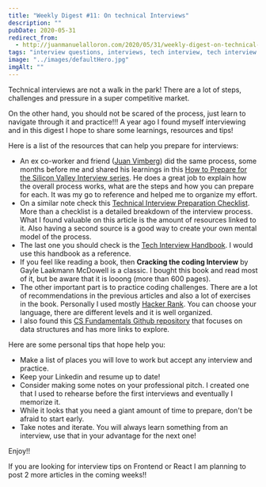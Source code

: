 ```yaml
---
title: "Weekly Digest #11: On technical Interviews"
description: ""
pubDate: 2020-05-31
redirect_from:
  - http://juanmanuelalloron.com/2020/05/31/weekly-digest-on-technical-interviews/
tags: "interview questions, interviews, tech interview, tech interview handbook"
image: "../images/defaultHero.jpg"
imgAlt: ""
---
```


Technical interviews are not a walk in the park! There are a lot of steps, challenges and pressure in a super competitive market.

On the other hand, you should not be scared of the process, just learn to navigate through it and practice!!! A year ago I found myself interviewing and in this digest I hope to share some learnings, resources and tips!

Here is a list of the resources that can help you prepare for interviews:

- An ex co-worker and friend ([Juan Vimberg](https://twitter.com/jivimberg)) did the same process, some months before me and shared his learnings in this [How to Prepare for the Silicon Valley Interview series](https://jivimberg.io/blog/categories/interview-series/). He does a great job to explain how the overall process works, what are the steps and how you can prepare for each. It was my go to reference and helped me to organize my effort.
- On a similar note check this [Technical Interview Preparation Checklist](https://dev.to/trekhleb/technical-interview-preparation-checklist-4m4f). More than a checklist is a detailed breakdown of the interview process. What I found valuable on this article is the amount of resources linked to it. Also having a second source is a good way to create your own mental model of the process.
- The last one you should check is the [Tech Interview Handbook](https://yangshun.github.io/tech-interview-handbook/introduction). I would use this handbook as a reference.
- If you feel like reading a book, then **Cracking the coding Interview** by Gayle Laakmann McDowell is a classic. I bought this book and read most of it, but be aware that it is looong (more than 600 pages).
- The other important part is to practice coding challenges. There are a lot of recommendations in the previous articles and also a lot of exercises in the book. Personally I used mostly [Hacker Rank](https://www.hackerrank.com/). You can choose your language, there are different levels and it is well organized.
- I also found this [CS Fundamentals Github repository](https://github.com/connor11528/cs-fundamentals) that focuses on data structures and has more links to explore.

Here are some personal tips that hope help you:

- Make a list of places you will love to work but accept any interview and practice.
- Keep your Linkedin and resume up to date!
- Consider making some notes on your professional pitch. I created one that I used to rehearse before the first interviews and eventually I memorize it.
- While it looks that you need a giant amount of time to prepare, don't be afraid to start early.
- Take notes and iterate. You will always learn something from an interview, use that in your advantage for the next one!

Enjoy!!

<p class="note">
If you are looking for interview tips on Frontend or React I am planning to post 2 more articles in the coming weeks!!
</p>
